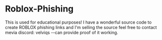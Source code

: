 # Roblox-Phishing
This is used for educational purposes!
I have a wonderful source code to create ROBLOX phishing links 
and I'm selling the source feel free to contact mevia discord: velviqs 
--can provide proof of it working.
